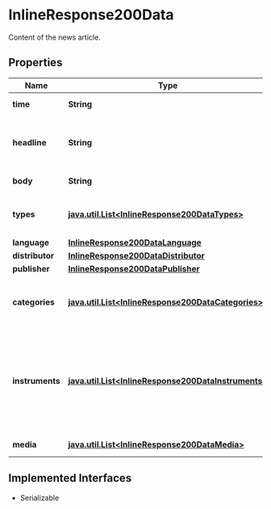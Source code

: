 

# InlineResponse200Data

Content of the news article.

## Properties

Name | Type | Description | Notes
------------ | ------------- | ------------- | -------------
**time** | **String** | Date and time of the news article. |  [optional]
**headline** | **String** | Headline of the news article represented as text with HTML entity encoding but without HTML tags. |  [optional]
**body** | **String** | Text body of the news article. |  [optional]
**types** | [**java.util.List&lt;InlineResponse200DataTypes&gt;**](InlineResponse200DataTypes.md) | Types of news article. See endpoint &#x60;/news/article/type/list&#x60; for possible values. |  [optional]
**language** | [**InlineResponse200DataLanguage**](InlineResponse200DataLanguage.md) |  |  [optional]
**distributor** | [**InlineResponse200DataDistributor**](InlineResponse200DataDistributor.md) |  |  [optional]
**publisher** | [**InlineResponse200DataPublisher**](InlineResponse200DataPublisher.md) |  |  [optional]
**categories** | [**java.util.List&lt;InlineResponse200DataCategories&gt;**](InlineResponse200DataCategories.md) | Categories related to the news article. See endpoint &#x60;/category/list&#x60; for possible values. |  [optional]
**instruments** | [**java.util.List&lt;InlineResponse200DataInstruments&gt;**](InlineResponse200DataInstruments.md) | Set of stock instruments related to the article. The set is not updated in the course of corporate actions, e.g. when the related company obtains a new instrument after a spin-off. |  [optional]
**media** | [**java.util.List&lt;InlineResponse200DataMedia&gt;**](InlineResponse200DataMedia.md) | List of media elements of the news article. |  [optional]


## Implemented Interfaces

* Serializable


